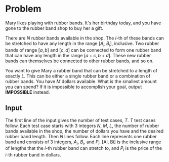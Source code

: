 # Problem

Mary likes playing with rubber bands. It's her birthday today, and you have gone to the rubber band shop to buy her a gift.

There are $N$ rubber bands available in the shop. The $i$-th of these bands can be stretched to have any length in the range $[A_i, B_i]$, inclusive. Two rubber bands of range $[a, b]$ and $[c, d]$ can be connected to form one rubber band that can have any length in the range $[a+c, b+d]$. These new rubber bands can themselves be connected to other rubber bands, and so on.

You want to give Mary a rubber band that can be stretched to a length of exactly $L$. This can be either a single rubber band or a combination of rubber bands. You have $M$ dollars available. What is the smallest amount you can spend? If it is impossible to accomplish your goal, output **IMPOSSIBLE** instead.

## Input

The first line of the input gives the number of test cases, $T$. $T$ test cases follow. Each test case starts with 3 integers $N$, $M$, $L$, the number of rubber bands available in the shop, the number of dollars you have and the desired rubber band length. Then $N$ lines follow. Each line represents one rubber band and consists of 3 integers, $A_i$, $B_i$, and $P_i$. [Ai, Bi] is the inclusive range of lengths that the $i$-th rubber band can stretch to, and $P_i$ is the price of the $i$-th rubber band in dollars.
